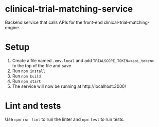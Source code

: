 # clinical-trial-matching-service

Backend service that calls APIs for the front-end clinical-trial-matching-engine.

# Setup

1. Create a file named `.env.local` and add `TRIALSCOPE_TOKEN=<api_token>` to the top of the file and save
2. Run `npm install`
3. Run `npm build`
3. Run `npm start`
4. The service will now be running at http://localhost:3000/

# Lint and tests

Use `npm run lint` to run the linter and `npm test` to run tests.